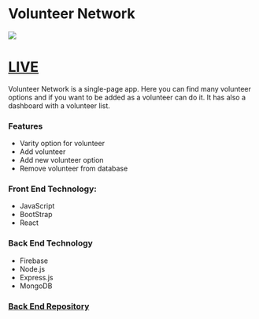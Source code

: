# Volunteer Network 
![](https://i.imgur.com/97zEJFv.png)

# [LIVE](https://volunteer-network-3f698.web.app/)

Volunteer Network is a single-page app. Here you can find many volunteer options and if you want to be added as a volunteer can do it. It has also a dashboard with a volunteer list.

### Features
- Varity option for volunteer
- Add volunteer
- Add new volunteer option
- Remove volunteer from database

### Front End Technology:
- JavaScript
- BootStrap
- React

### Back End Technology
- Firebase
- Node.js
- Express.js
- MongoDB

### [Back End Repository](https://github.com/apelmahmudDev/volunteer-network-server)
